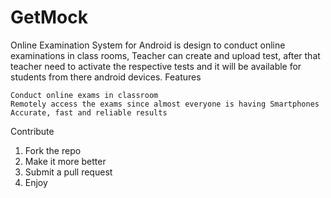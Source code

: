 # GetMock


Online Examination System for Android is design to conduct online examinations in class rooms, Teacher can create and upload test, after that teacher need to activate the respective tests and it will be available for students from there android devices.
Features

    Conduct online exams in classroom
    Remotely access the exams since almost everyone is having Smartphones
    Accurate, fast and reliable results
    
Contribute
1. Fork the repo
2. Make it more better
3. Submit a pull request
4. Enjoy

